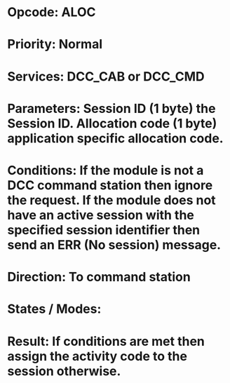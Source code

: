 # Opcode: ALOC
# Priority: Normal
# Services: DCC_CAB or DCC_CMD
# Parameters: Session ID (1 byte) the Session ID. Allocation code (1 byte) application specific allocation code.
# Conditions: If the module is not a DCC command station then ignore the request. If the module does not have an active session with the specified session identifier then send an ERR (No session) message.
# Direction: To command station
# States / Modes: 
# Result: If conditions are met then assign the activity code to the session otherwise.